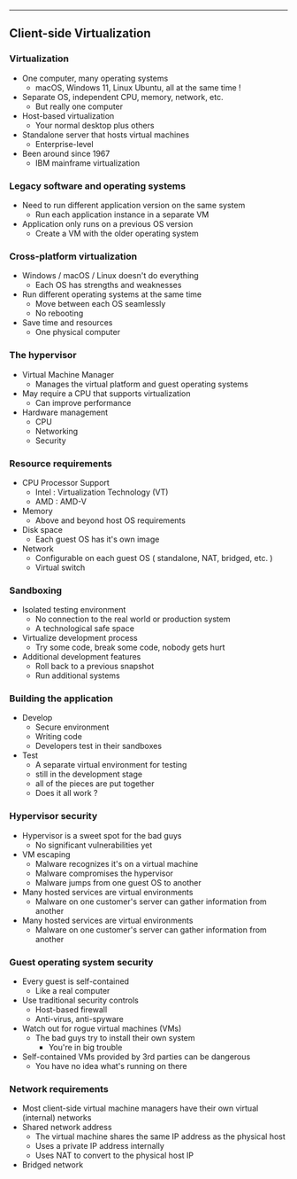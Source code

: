 
---

## Client-side Virtualization

### Virtualization
- One computer, many operating systems
	- macOS, Windows 11, Linux Ubuntu, all at the same time !
- Separate OS, independent CPU, memory, network, etc.
	- But really one computer
- Host-based virtualization
	- Your normal desktop plus others
- Standalone server that hosts virtual machines
	- Enterprise-level
- Been around since 1967
	- IBM mainframe virtualization

### Legacy software and operating systems
- Need to run different application version on the same system
	- Run each application instance in a separate VM
- Application only runs on a previous OS version 
	- Create a VM with the older operating system

### Cross-platform virtualization
- Windows / macOS / Linux doesn't do everything
	- Each OS has strengths and weaknesses
- Run different operating systems at the same time
	- Move between each OS seamlessly
	- No rebooting
- Save time and resources
	- One physical computer

### The hypervisor
- Virtual Machine Manager
	- Manages the virtual platform and guest operating systems
- May require a CPU that supports virtualization
	- Can improve performance
- Hardware management
	- CPU
	- Networking
	- Security

### Resource requirements
- CPU Processor Support
	- Intel : Virtualization Technology (VT)
	- AMD : AMD-V
- Memory
	- Above and beyond host OS requirements
- Disk space
	- Each guest OS has it's own image
- Network
	- Configurable on each guest OS ( standalone, NAT, bridged, etc. )
	- Virtual switch

### Sandboxing
- Isolated testing environment
	- No connection to the real world or production system
	- A technological safe space
- Virtualize development process
	- Try some code, break some code, nobody gets hurt
- Additional development features
	- Roll back to a previous snapshot
	- Run additional systems

### Building the application
- Develop
	- Secure environment
	- Writing code
	- Developers test in their sandboxes
- Test
	- A separate virtual environment for testing
	- still in the development stage
	- all of the pieces are put together
	- Does it all work ?

### Hypervisor security
- Hypervisor is a sweet spot for the bad guys
	- No significant vulnerabilities yet
- VM escaping
	- Malware recognizes it's on a virtual machine
	- Malware compromises the hypervisor
	- Malware jumps from one guest OS to another
- Many hosted services are virtual environments
	- Malware on one customer's server can gather information from another
- Many hosted services are virtual environments
	- Malware on one customer's server can gather information from another

### Guest operating system security
- Every guest is self-contained
	- Like a real computer
- Use traditional security controls
	- Host-based firewall
	- Anti-virus, anti-spyware
- Watch out for rogue virtual machines (VMs)
	- The bad guys try to install their own system
		- You're in big trouble
- Self-contained VMs provided by 3rd parties can be dangerous
	- You have no idea what's running on there

### Network requirements
- Most client-side virtual machine managers have their own virtual (internal) networks
- Shared network address
	- The virtual machine shares the same IP address as the physical host
	- Uses a private IP address internally
	- Uses NAT to convert to the physical host IP
- Bridged network 